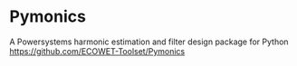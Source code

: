 # Pymonics
A Powersystems harmonic estimation and filter design package for Python
https://github.com/ECOWET-Toolset/Pymonics